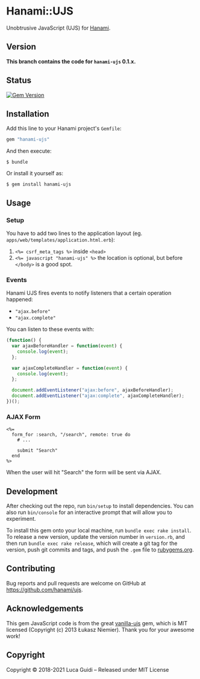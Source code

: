 # Hanami::UJS

Unobtrusive JavaScript (UJS) for [Hanami](http://hanamirb.org).

## Version

**This branch contains the code for `hanami-ujs` 0.1.x.**

## Status

[![Gem Version](http://img.shields.io/gem/v/hanami-ujs.svg)](https://badge.fury.io/rb/hanami-ujs)

## Installation

Add this line to your Hanami project's `Gemfile`:

```ruby
gem "hanami-ujs"
```

And then execute:

    $ bundle

Or install it yourself as:

    $ gem install hanami-ujs

## Usage

### Setup

You have to add two lines to the application layout (eg. `apps/web/templates/application.html.erb`):

  1. `<%= csrf_meta_tags %>` inside `<head>`
  2. `<%= javascript "hanami-ujs" %>` the location is optional, but before `</body>` is a good spot.

### Events

Hanami UJS fires events to notify listeners that a certain operation happened:

  * `"ajax.before"`
  * `"ajax.complete"`

You can listen to these events with:

```js
(function() {
  var ajaxBeforeHandler = function(event) {
    console.log(event);
  };

  var ajaxCompleteHandler = function(event) {
    console.log(event);
  };

  document.addEventListener("ajax:before", ajaxBeforeHandler);
  document.addEventListener("ajax:complete", ajaxCompleteHandler);
})();
```

### AJAX Form

```erb
<%=
  form_for :search, "/search", remote: true do
    # ...

    submit "Search"
  end
%>
```

When the user will hit "Search" the form will be sent via AJAX.

## Development

After checking out the repo, run `bin/setup` to install dependencies. You can also run `bin/console` for an interactive prompt that will allow you to experiment.

To install this gem onto your local machine, run `bundle exec rake install`. To release a new version, update the version number in `version.rb`, and then run `bundle exec rake release`, which will create a git tag for the version, push git commits and tags, and push the `.gem` file to [rubygems.org](https://rubygems.org).

## Contributing

Bug reports and pull requests are welcome on GitHub at https://github.com/hanami/ujs.

## Acknowledgements

This gem JavaScript code is from the great [vanilla-ujs](https://rubygems.org/gems/vanilla-ujs) gem,
which is MIT licensed (Copyright (c) 2013 Łukasz Niemier). Thank you for your awesome work!

## Copyright

Copyright © 2018-2021 Luca Guidi – Released under MIT License
